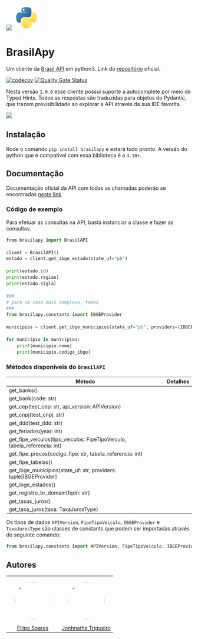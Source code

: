 ![](./images/brasilapi-logo-small.png) <img src="https://raw.githubusercontent.com/devicons/devicon/master/icons/python/python-original.svg" width="70" height="70" />

# BrasilApy
Um cliente da [Brasil  API](https://brasilapi.com.br/) em python3. Link do [repositório](https://github.com/BrasilAPI/BrasilAPI) oficial.

[![codecov](https://codecov.io/gh/joepreludian/brasilapy/branch/master/graph/badge.svg?token=BKYR6XTW4N)](https://codecov.io/gh/joepreludian/brasilapy)
[![Quality Gate Status](https://sonarcloud.io/api/project_badges/measure?project=lipe14-ops_brasilapy&metric=alert_status)](https://sonarcloud.io/summary/new_code?id=joepreludian_brasilapy)

Nesta versão `1.0.0` esse cliente possui suporte a autocomplete por meio de Typed Hints. Todos as respostas são traduzidas para objetos do Pydantic, que trazem previsibilidade ao explorar a API  através da sua IDE favorita.

![](./images/autocomplete.png)

## Instalação
Rode o comando `pip install brasilapy` e estará tudo pronto.
A versão do python que é compativel com essa biblioteca é a `3.10+`.

## Documentação
Documentação oficial da API com todas as chamadas poderão se encontradas [neste link](https://brasilapi.com.br/docs).

### Código de exemplo
Para efetuar as consultas na API, basta instanciar a classe e fazer as consultas.

```py
from brasilapy import BrasilAPI

client = BrasilAPI()
estado = client.get_ibge_estado(state_uf="pb")

print(estado.id)
print(estado.regiao)
print(estado.sigla)

###
# para um caso mais complexo, temos
###
from brasilapy.constants import IBGEProvider

municipios = client.get_ibge_municipios(state_uf="pb", providers=(IBGEProvider.DADOS_ABERTOS_BR,))

for municipio in municipios:
    print(municipio.nome)
    print(municipio.codigo_ibge)
```

### Métodos disponíveis do `BrasilAPI`

| Método                                                                    | Detalhes |
|---------------------------------------------------------------------------|----------|
 | get_banks()                                                               |          |
 | get_bank(code: str)                                                       |          |
 | get_cep(test_cep: str, api_version: APIVersion)                                |          |
 | get_cnpj(test_cnpj: str)                                                       |          |
 | get_ddd(test_ddd: str)                                                         |          |
 | get_feriados(year: int)                                                   |          |
 | get_fipe_veiculos(tipo_veiculos: FipeTipoVeiculo, tabela_referencia: int) |          |
 | get_fipe_precos(codigo_fipe: str, tabela_referencia: int)                 |          |
 | get_fipe_tabelas()                                                        |          |
 | get_ibge_municipios(state_uf: str, providers: tuple\[IBGEProvider\]       |          |
 | get_ibge_estados()                                                        |          |
 | get_registro_br_domain(fqdn: str)                                         |          |
 | get_taxas_juros()                                                         |          |
 | get_taxa_juros(taxa: TaxaJurosType)                                       |          |

Os tipos de dados `APIVersion`, `FipeTipoVeiculo`, `IBGEProvider` e `TaxaJurosType` são classes de constants que podem ser importadas através do seguinte comando:

```py
from brasilapy.constants import APIVersion, FipeTipoVeiculo, IBGEProvider, TaxaJurosType
```

## Autores

<table>
<tbody>
<tr>
    <td style="text-align: center">
        <img width='100' height='100' style="border-radius:50%; padding:15px; display: block; margin: 0 auto" src="https://avatars.githubusercontent.com/u/78698099?v=4" />
        <a href="https://github.com/lipe14-ops" target="_blank">Filipe Soares</a>
    </td>
    <td style="text-align: center">
        <img width='100' height='100' style="border-radius:50%; padding:15px; display: block; margin: 0 auto" src="https://avatars.githubusercontent.com/u/2691511?v=4" />
        <a href="https://joepreludian.github.io" target="_blank">Jonhnatha Trigueiro</a>
    </td>
</tr>
</tbody>
</table>
